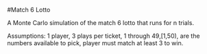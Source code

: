#Match 6 Lotto

A Monte Carlo simulation of the match 6 lotto that runs for n trials.

Assumptions: 1 player, 3 plays per ticket, 1 through 49,[1,50), are the numbers available to pick, player must match at least 3 to win.
